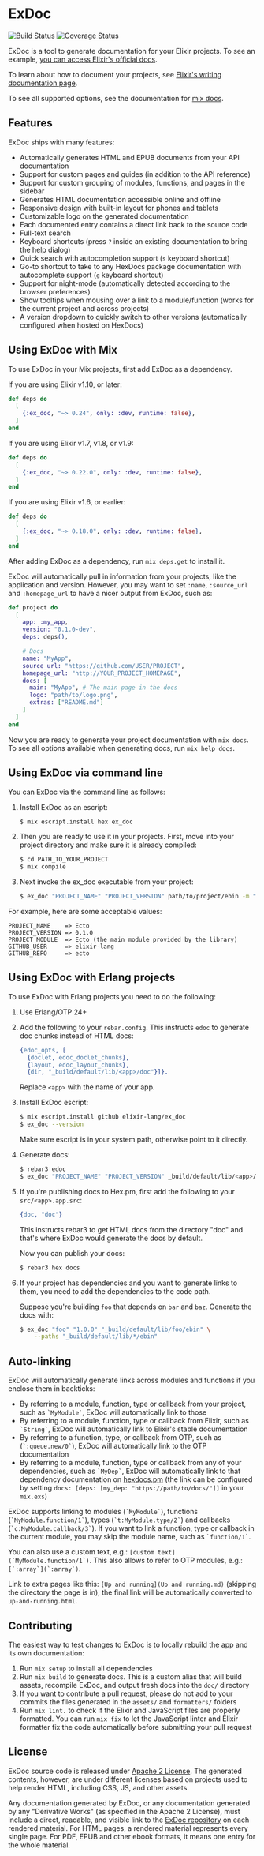 # ExDoc

[![Build Status](https://github.com/elixir-lang/ex_doc/workflows/CI/badge.svg)](https://github.com/elixir-lang/ex_doc/actions?query=workflow%3A%22CI%22)
[![Coverage Status](https://coveralls.io/repos/github/elixir-lang/ex_doc/badge.svg?branch=master)](https://coveralls.io/github/elixir-lang/ex_doc?branch=master)

ExDoc is a tool to generate documentation for your Elixir projects. To see an example, [you can access Elixir's official docs](https://hexdocs.pm/elixir/).

To learn about how to document your projects, see [Elixir's writing documentation page](https://hexdocs.pm/elixir/writing-documentation.html).

To see all supported options, see the documentation for [mix docs](https://hexdocs.pm/ex_doc/Mix.Tasks.Docs.html).

## Features

ExDoc ships with many features:

  * Automatically generates HTML and EPUB documents from your API documentation
  * Support for custom pages and guides (in addition to the API reference)
  * Support for custom grouping of modules, functions, and pages in the sidebar
  * Generates HTML documentation accessible online and offline
  * Responsive design with built-in layout for phones and tablets
  * Customizable logo on the generated documentation
  * Each documented entry contains a direct link back to the source code
  * Full-text search
  * Keyboard shortcuts (press `?` inside an existing documentation to bring the help dialog)
  * Quick search with autocompletion support (`s` keyboard shortcut)
  * Go-to shortcut to take to any HexDocs package documentation with autocomplete support (`g` keyboard shortcut)
  * Support for night-mode (automatically detected according to the browser preferences)
  * Show tooltips when mousing over a link to a module/function (works for the current project and across projects)
  * A version dropdown to quickly switch to other versions (automatically configured when hosted on HexDocs)

## Using ExDoc with Mix

To use ExDoc in your Mix projects, first add ExDoc as a dependency.

If you are using Elixir v1.10, or later:

```elixir
def deps do
  [
    {:ex_doc, "~> 0.24", only: :dev, runtime: false},
  ]
end
```

If you are using Elixir v1.7, v1.8, or v1.9:

```elixir
def deps do
  [
    {:ex_doc, "~> 0.22.0", only: :dev, runtime: false},
  ]
end
```

If you are using Elixir v1.6, or earlier:

```elixir
def deps do
  [
    {:ex_doc, "~> 0.18.0", only: :dev, runtime: false},
  ]
end
```

After adding ExDoc as a dependency, run `mix deps.get` to install it.

ExDoc will automatically pull in information from your projects, like the application and version. However, you may want to set `:name`, `:source_url` and `:homepage_url` to have a nicer output from ExDoc, such as:

```elixir
def project do
  [
    app: :my_app,
    version: "0.1.0-dev",
    deps: deps(),

    # Docs
    name: "MyApp",
    source_url: "https://github.com/USER/PROJECT",
    homepage_url: "http://YOUR_PROJECT_HOMEPAGE",
    docs: [
      main: "MyApp", # The main page in the docs
      logo: "path/to/logo.png",
      extras: ["README.md"]
    ]
  ]
end
```

Now you are ready to generate your project documentation with `mix docs`. To see all options available when generating docs, run `mix help docs`.

## Using ExDoc via command line

You can ExDoc via the command line as follows:

1. Install ExDoc as an escript:

    ```bash
    $ mix escript.install hex ex_doc
    ```

2. Then you are ready to use it in your projects. First, move into your project directory and make sure it is already compiled:

    ```bash
    $ cd PATH_TO_YOUR_PROJECT
    $ mix compile
    ```

3. Next invoke the ex_doc executable from your project:

    ```bash
    $ ex_doc "PROJECT_NAME" "PROJECT_VERSION" path/to/project/ebin -m "PROJECT_MODULE" -u "https://github.com/GITHUB_USER/GITHUB_REPO" -l path/to/logo.png
    ```

For example, here are some acceptable values:

    PROJECT_NAME    => Ecto
    PROJECT_VERSION => 0.1.0
    PROJECT_MODULE  => Ecto (the main module provided by the library)
    GITHUB_USER     => elixir-lang
    GITHUB_REPO     => ecto

## Using ExDoc with Erlang projects

To use ExDoc with Erlang projects you need to do the following:

1. Use Erlang/OTP 24+

2. Add the following to your `rebar.config`. This instructs `edoc` to generate doc chunks
   instead of HTML docs:

   ```erlang
   {edoc_opts, [
     {doclet, edoc_doclet_chunks},
     {layout, edoc_layout_chunks},
     {dir, "_build/default/lib/<app>/doc"}]}.
   ```

   Replace `<app>` with the name of your app.

3. Install ExDoc escript:

   ```bash
   $ mix escript.install github elixir-lang/ex_doc
   $ ex_doc --version
   ```

   Make sure escript is in your system path, otherwise point to it directly.

4. Generate docs:

   ```bash
   $ rebar3 edoc
   $ ex_doc "PROJECT_NAME" "PROJECT_VERSION" _build/default/lib/<app>/ebin
   ```

5. If you're publishing docs to Hex.pm, first add the following to your `src/<app>.app.src`:

   ```erlang
   {doc, "doc"}
   ```

   This instructs rebar3 to get HTML docs from the directory "doc" and that's where ExDoc would generate the docs by default.

   Now you can publish your docs:

   ```bash
   $ rebar3 hex docs
   ```

6. If your project has dependencies and you want to generate links to them, you need to add the dependencies to the code path.

   Suppose you're building `foo` that depends on `bar` and `baz`. Generate the docs with:

   ```bash
   $ ex_doc "foo" "1.0.0" "_build/default/lib/foo/ebin" \
       --paths "_build/default/lib/*/ebin"
   ```

## Auto-linking

ExDoc will automatically generate links across modules and functions if you enclose them in backticks:

  * By referring to a module, function, type or callback from your project, such as `` `MyModule` ``, ExDoc will automatically link to those
  * By referring to a module, function, type or callback from Elixir, such as `` `String` ``, ExDoc will automatically link to Elixir's stable documentation
  * By referring to a function, type, or callback from OTP, such as (`` `:queue.new/0` ``), ExDoc will automatically link to the OTP documentation
  * By referring to a module, function, type or callback from any of your dependencies, such as `` `MyDep` ``, ExDoc will automatically link to that dependency documentation on [hexdocs.pm](https://hexdocs.pm/) (the link can be configured by setting `docs: [deps: [my_dep: "https://path/to/docs/"]]` in your `mix.exs`)

ExDoc supports linking to modules (`` `MyModule` ``), functions (`` `MyModule.function/1` ``), types (`` `t:MyModule.type/2` ``) and callbacks (`` `c:MyModule.callback/3` ``). If you want to link a function, type or callback in the current module, you may skip the module name, such as `` `function/1` ``.

You can also use a custom text, e.g.: `` [custom text](`MyModule.function/1`) ``. This also allows to refer to OTP modules, e.g.: `` [`:array`](`:array`) ``.

Link to extra pages like this: `` [Up and running](Up and running.md) `` (skipping the directory
the page is in), the final link will be automatically converted to `up-and-running.html`.

## Contributing

The easiest way to test changes to ExDoc is to locally rebuild the app and its own documentation:

  1. Run `mix setup` to install all dependencies
  2. Run `mix build` to generate docs. This is a custom alias that will build assets, recompile ExDoc, and output fresh docs into the `doc/` directory
  3. If you want to contribute a pull request, please do not add to your commits the files generated in the `assets/` and `formatters/` folders
  4. Run `mix lint.` to check if the Elixir and JavaScript files are properly formatted.
     You can run `mix fix` to let the JavaScript linter and Elixir formatter fix the code automatically before submitting your pull request

## License

ExDoc source code is released under [Apache 2 License](LICENSE). The generated contents, however, are under different licenses based on projects used to help render HTML, including CSS, JS, and other assets.

Any documentation generated by ExDoc, or any documentation generated by any "Derivative Works" (as specified in the Apache 2 License), must include a direct, readable, and visible link to the [ExDoc repository](https://github.com/elixir-lang/ex_doc) on each rendered material. For HTML pages, a rendered material represents every single page. For PDF, EPUB and other ebook formats, it means one entry for the whole material.
